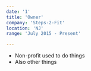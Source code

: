 ```yaml
---
date: '1'
title: 'Owner'
company: 'Steps-2-Fit'
location: 'NJ'
range: 'July 2015 - Present'

---
```


- Non-profit used to do things
- Also other things